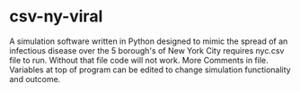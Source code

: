 # csv-ny-viral
A simulation software written in Python designed to mimic the spread of an infectious disease over the 5 borough's of New York City
requires nyc.csv file to run. Without that file code will not work. 
More Comments in file. Variables at top of program can be edited to change simulation functionality and outcome. 
